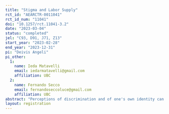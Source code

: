 ```yaml
---
title: "Stigma and Labor Supply"
rct_id: "AEARCTR-0011041"
rct_id_num: "11041"
doi: "10.1257/rct.11041-3.2"
date: "2023-03-04"
status: "completed"
jel: "C93, D91, J71, Z13"
start_year: "2023-02-28"
end_year: "2023-12-31"
pi: "Deivis Angeli"
pi_other:
  1:
    name: Ieda Matavelli
    email: iedarmatavelli@gmail.com
    affiliation: UBC
  2:
    name: Fernando Secco
    email: fernandoseccoluce@gmail.com
    affiliation: UBC
abstract: "Perceptions of discrimination and of one's own identity can affect how jobseekers behave. We outline a 3-stage labor market experiment in a Brazilian slum (where home address is a stigma, a mark used to discriminate) to understand how jobseekers behave in the labor market in response to changes the salience of their stigma."
layout: registration
---
```


